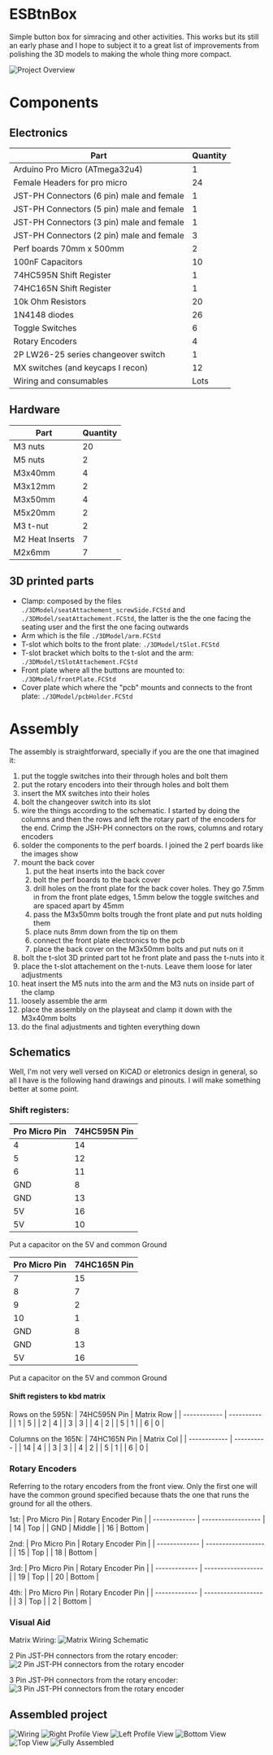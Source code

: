 # ESBtnBox
Simple button box for simracing and other activities. This works but its still
an early phase and I hope to subject it to a great list of improvements from
polishing the 3D models to making the whole thing more compact.

![Project Overview](./images/cover.jpg)


# Components
## Electronics
| Part                                      | Quantity |
| ----------------------------------------- | -------- |
| Arduino Pro Micro (ATmega32u4)            | 1        |
| Female Headers for pro micro              | 24       |
| JST-PH Connectors (6 pin) male and female | 1        | [^1]
| JST-PH Connectors (5 pin) male and female | 1        |
| JST-PH Connectors (3 pin) male and female | 1        |
| JST-PH Connectors (2 pin) male and female | 3        |
| Perf boards 70mm x 500mm                  | 2        |
| 100nF Capacitors                          | 10       |
| 74HC595N Shift Register                   | 1        |
| 74HC165N Shift Register                   | 1        |
| 10k Ohm Resistors                         | 20       |
| 1N4148 diodes                             | 26       |
| Toggle Switches                           | 6        | [^2]
| Rotary Encoders                           | 4        |
| 2P LW26-25 series changeover switch       | 1        |
| MX switches (and keycaps I recon)         | 12       |
| Wiring and consumables                    | Lots     |

[^1]: I used 2mm pitch for these connectors, but they didn't really match the
pitch of the perf board I was using. Choosing other pitches wouldn't be a bad
idea.


[^2]: I used 4 On-Off-On switches and 2 MOM-Off-MOM switches. Permutate it
however you desire.

## Hardware
| Part            | Quantity |
| --------------- | -------- |
| M3 nuts         | 20       | [^3]
| M5 nuts         | 2        |
| M3x40mm         | 4        | [^4]
| M3x12mm         | 2        |
| M3x50mm         | 4        |
| M5x20mm         | 2        |
| M3 t-nut        | 2        |
| M2 Heat Inserts | 7        |
| M2x6mm          | 7        |

[^3]: 4 of these are optional: the ones on the outwards facing piece that connects 
to the playseat and the 2 top ones on the front plate

[^4]: 2 of these are optional: the ones on the outwards facing piece that connects
to the playseat structure.

## 3D printed parts
- Clamp: composed by the files `./3DModel/seatAttachement_screwSide.FCStd` and
`./3DModel/seatAttachement.FCStd`, the latter is the the one facing the seating
user and the first the one facing outwards
- Arm which is the file `./3DModel/arm.FCStd`
- T-slot which bolts to the front plate: `./3DModel/tSlot.FCStd`
- T-slot bracket which bolts to the t-slot and the arm: `./3DModel/tSlotAttachement.FCStd`
- Front plate where all the buttons are mounted to: `./3DModel/frontPlate.FCStd`
- Cover plate which where the "pcb" mounts and connects to the front plate: `./3DModel/pcbHolder.FCStd`


# Assembly
The assembly is straightforward, specially if you are the one that imagined it:
1. put the toggle switches into their through holes and bolt them
2. put the rotary encoders into their through holes and bolt them
3. insert the MX switches into their holes
4. bolt the changeover switch into its slot
5. wire the things according to the schematic. I started by doing the columns
and then the rows and left the rotary part of the encoders for the end. Crimp
the JSH-PH connectors on the rows, columns and rotary encoders
6. solder the components to the perf boards. I joined the 2 perf boards like the
images show
7. mount the back cover
    1. put the heat inserts into the back cover
    2. bolt the perf boards to the back cover
    3. drill holes on the front plate for the back cover holes. They go 7.5mm
    in from the front plate edges, 1.5mm below the toggle switches and are spaced
    apart by 45mm
    4. pass the M3x50mm bolts trough the front plate and put nuts holding them
    5. place nuts 8mm down from the tip on them
    6. connect the front plate electronics to the pcb
    7. place the back cover on the M3x50mm bolts and put nuts on it
8. bolt the t-slot 3D printed part tot he front plate and pass the t-nuts into it
9. place the t-slot attachement on the t-nuts. Leave them loose for later adjustments
10. heat insert the M5 nuts into the arm and the M3 nuts on inside part of the clamp
11. loosely assemble the arm
12. place the assembly on the playseat and clamp it down with the M3x40mm bolts
13. do the final adjustments and tighten everything down

## Schematics
Well, I'm not very well versed on KiCAD or eletronics design in general, so all
I have is the following hand drawings and pinouts. I will make something better 
at some point.


### Shift registers:
| Pro Micro Pin | 74HC595N Pin |
| ------------- | ------------ |
| 4             | 14           |
| 5             | 12           |
| 6             | 11           |
| GND           | 8            |
| GND           | 13           |
| 5V            | 16           |
| 5V            | 10           |
Put a capacitor on the 5V and common Ground

| Pro Micro Pin | 74HC165N Pin |
| ------------- | ------------ |
| 7             | 15           |
| 8             | 7            |
| 9             | 2            |
| 10            | 1            |
| GND           | 8            |
| GND           | 13           |
| 5V            | 16           |
Put a capacitor on the 5V and common Ground

#### Shift registers to kbd matrix
Rows on the 595N:
| 74HC595N Pin | Matrix Row |
| ------------ | ---------- |
| 1            | 5          |
| 2            | 4          |
| 3            | 3          |
| 4            | 2          |
| 5            | 1          |
| 6            | 0          |

Columns on the 165N:
| 74HC165N Pin | Matrix Col |
| ------------ | ---------- |
| 14           | 4          |
| 3            | 3          |
| 4            | 2          |
| 5            | 1          |
| 6            | 0          |


### Rotary Encoders
Referring to the rotary encoders from the front view.
Only the first one will have the common ground specified because thats the one
that runs the ground for all the others.

1st:
| Pro Micro Pin | Rotary Encoder Pin |
| ------------- | ------------------ |
| 14            | Top                |
| GND           | Middle             |
| 16            | Bottom             |

2nd:
| Pro Micro Pin | Rotary Encoder Pin |
| ------------- | ------------------ |
| 15            | Top                |
| 18            | Bottom             |

3rd:
| Pro Micro Pin | Rotary Encoder Pin |
| ------------- | ------------------ |
| 19            | Top                |
| 20            | Bottom             |

4th:
| Pro Micro Pin | Rotary Encoder Pin |
| ------------- | ------------------ |
| 3             | Top                |
| 2             | Bottom             |


### Visual Aid
Matrix Wiring:
![Matrix Wiring Schematic](./images/matrixWiring.jpg)
    
2 Pin JST-PH connectors from the rotary encoder:
![2 Pin JST-PH connectors from the rotary encoder](./images/2pin_rotary_encoder.jpg)

3 Pin JST-PH connectors from the rotary encoder:
![3 Pin JST-PH connectors from the rotary encoder](./images/3pin_rotary_encoder.jpg)


## Assembled project
![Wiring](./images/wiring.jpg)
![Right Profile View](./images/right_profile_view.jpg)
![Left Profile View](./images/left_profile_view.jpg)
![Bottom View](./images/bottom_view.jpg)
![Top View](./images/top_view.jpg)
![Fully Assembled](./images/fully_assembled.jpg)
